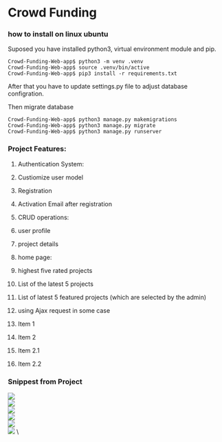 # Crowd Funding

### how to install on linux ubuntu

Suposed you have installed python3, virtual environment module and pip. 

```shell
Crowd-Funding-Web-app$ python3 -m venv .venv
Crowd-Funding-Web-app$ source .venv/bin/active
Crowd-Funding-Web-app$ pip3 install -r requirements.txt
```
After that you have to update settings.py file to adjust database configration.


Then migrate database
```shell
Crowd-Funding-Web-app$ python3 manage.py makemigrations
Crowd-Funding-Web-app$ python3 manage.py migrate
Crowd-Funding-Web-app$ python3 manage.py runserver
```
### Project Features:
1. Authentication System:
 1. Custiomize user model
 2. Registration
 3. Activation Email after registration
2. CRUD operations:
 1. user profile
 2. project details
3. home page:
 1. highest five rated projects
 2. List of the latest 5 projects
 3. List of latest 5 featured projects (which are selected by the admin)
4. using Ajax request in some case

1. Item 1  
1. Item 2  
  2. Item 2.1
  2. Item 2.2
### Snippest from Project
![][1] \
![][2] \
![][3] \
![][4] \
![][5] \
![][6] \


[1]: https://github.com/ProMostafa/Crowd_Funding/blob/master/1.png
[2]: https://github.com/ProMostafa/Crowd_Funding/blob/master/2.png
[3]: https://github.com/ProMostafa/Crowd_Funding/blob/master/3.png
[4]: https://github.com/ProMostafa/Crowd_Funding/blob/master/4.png
[5]: https://github.com/ProMostafa/Crowd_Funding/blob/master/5.png
[6]: https://github.com/ProMostafa/Crowd_Funding/blob/master/6.png
